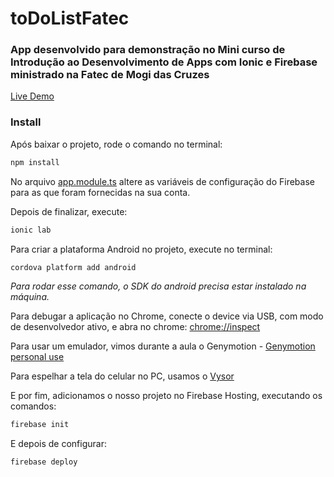 # toDoListFatec

### App desenvolvido para demonstração no Mini curso de Introdução ao Desenvolvimento de Apps com Ionic e Firebase ministrado na Fatec de Mogi das Cruzes

[Live Demo](https://todolistfatec.firebaseapp.com) 

### Install

Após baixar o projeto, rode o comando no terminal:
```bash
npm install 
```

No arquivo [app.module.ts](https://github.com/wesleymonaro/toDoListFatec/blob/master/src/app/app.module.ts) altere as variáveis de configuração do Firebase para as que foram fornecidas na sua conta.

Depois de finalizar, execute:
```bash
ionic lab
```

Para criar a plataforma Android no projeto, execute no terminal:

```bash
cordova platform add android
```

*Para rodar esse comando, o SDK do android precisa estar instalado na máquina.*


Para debugar a aplicação no Chrome, conecte o device via USB, com modo de desenvolvedor ativo, e abra no chrome: [chrome://inspect](chrome://inspect) 

Para usar um emulador, vimos durante a aula o Genymotion - [Genymotion personal use](https://www.genymotion.com/fun-zone/)

Para espelhar a tela do celular no PC, usamos o [Vysor](https://www.vysor.io)

E por fim, adicionamos o nosso projeto no Firebase Hosting, executando os comandos:

```bash
firebase init
```

E depois de configurar:

```bash
firebase deploy
```
